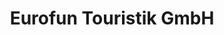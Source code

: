 ---
title: "Eurofun Touristik GmbH"
url: /obertrum-am-see/eurofun-touristik-gmbh/
shop: Reisebüro
---